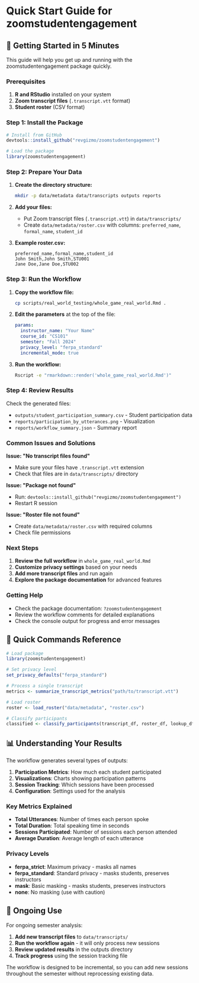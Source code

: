 # Quick Start Guide for zoomstudentengagement

## 🚀 Getting Started in 5 Minutes

This guide will help you get up and running with the zoomstudentengagement package quickly.

### Prerequisites

1. **R and RStudio** installed on your system
2. **Zoom transcript files** (`.transcript.vtt` format)
3. **Student roster** (CSV format)

### Step 1: Install the Package

```r
# Install from GitHub
devtools::install_github("revgizmo/zoomstudentengagement")

# Load the package
library(zoomstudentengagement)
```

### Step 2: Prepare Your Data

1. **Create the directory structure:**
   ```bash
   mkdir -p data/metadata data/transcripts outputs reports
   ```

2. **Add your files:**
   - Put Zoom transcript files (`.transcript.vtt`) in `data/transcripts/`
   - Create `data/metadata/roster.csv` with columns: `preferred_name`, `formal_name`, `student_id`

3. **Example roster.csv:**
   ```csv
   preferred_name,formal_name,student_id
   John Smith,John Smith,STU001
   Jane Doe,Jane Doe,STU002
   ```

### Step 3: Run the Workflow

1. **Copy the workflow file:**
   ```bash
   cp scripts/real_world_testing/whole_game_real_world.Rmd .
   ```

2. **Edit the parameters** at the top of the file:
   ```yaml
   params:
     instructor_name: "Your Name"
     course_id: "CS101"
     semester: "Fall 2024"
     privacy_level: "ferpa_standard"
     incremental_mode: true
   ```

3. **Run the workflow:**
   ```bash
   Rscript -e "rmarkdown::render('whole_game_real_world.Rmd')"
   ```

### Step 4: Review Results

Check the generated files:
- `outputs/student_participation_summary.csv` - Student participation data
- `reports/participation_by_utterances.png` - Visualization
- `reports/workflow_summary.json` - Summary report

### Common Issues and Solutions

**Issue: "No transcript files found"**
- Make sure your files have `.transcript.vtt` extension
- Check that files are in `data/transcripts/` directory

**Issue: "Package not found"**
- Run: `devtools::install_github("revgizmo/zoomstudentengagement")`
- Restart R session

**Issue: "Roster file not found"**
- Create `data/metadata/roster.csv` with required columns
- Check file permissions

### Next Steps

1. **Review the full workflow** in `whole_game_real_world.Rmd`
2. **Customize privacy settings** based on your needs
3. **Add more transcript files** and run again
4. **Explore the package documentation** for advanced features

### Getting Help

- Check the package documentation: `?zoomstudentengagement`
- Review the workflow comments for detailed explanations
- Check the console output for progress and error messages

## 🎯 Quick Commands Reference

```r
# Load package
library(zoomstudentengagement)

# Set privacy level
set_privacy_defaults("ferpa_standard")

# Process a single transcript
metrics <- summarize_transcript_metrics("path/to/transcript.vtt")

# Load roster
roster <- load_roster("data/metadata", "roster.csv")

# Classify participants
classified <- classify_participants(transcript_df, roster_df, lookup_df)
```

## 📊 Understanding Your Results

The workflow generates several types of outputs:

1. **Participation Metrics**: How much each student participated
2. **Visualizations**: Charts showing participation patterns
3. **Session Tracking**: Which sessions have been processed
4. **Configuration**: Settings used for the analysis

### Key Metrics Explained

- **Total Utterances**: Number of times each person spoke
- **Total Duration**: Total speaking time in seconds
- **Sessions Participated**: Number of sessions each person attended
- **Average Duration**: Average length of each utterance

### Privacy Levels

- **ferpa_strict**: Maximum privacy - masks all names
- **ferpa_standard**: Standard privacy - masks students, preserves instructors
- **mask**: Basic masking - masks students, preserves instructors
- **none**: No masking (use with caution)

## 🔄 Ongoing Use

For ongoing semester analysis:

1. **Add new transcript files** to `data/transcripts/`
2. **Run the workflow again** - it will only process new sessions
3. **Review updated results** in the outputs directory
4. **Track progress** using the session tracking file

The workflow is designed to be incremental, so you can add new sessions throughout the semester without reprocessing existing data.
